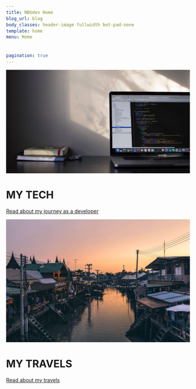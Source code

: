 ```yaml
---
title: NBGdev Home
blog_url: blog
body_classes: header-image fullwidth bot-pad-none
template: home
menu: Home


pagination: true
---
```

<div class="home-tiles">
    <div class="tile-container tech" onclick="window.location='http://nbgdev.com.au/tag:coding'">
        <div class="tile">
            <img src="/user/pages/01.home/tech.jpg">
            <div class="text">
                <h1>MY <strong>TECH</strong></h1>
                    <p><a href="#">Read about my journey as a developer</a></p>
            </div>
        </div>
    </div>
    <div class="tile-container travel" onclick="window.location='http://nbgdev.com.au/tag:travel'">
        <div class="tile">
            <img src="/user/pages/01.home/travel.jpg">
            <div class="text">
                <h1>MY <strong>TRAVELS</strong></h1>
                    <p><a href="#">Read about my travels</a></p>
            </div>
        </div>        
    </div>
</div>

